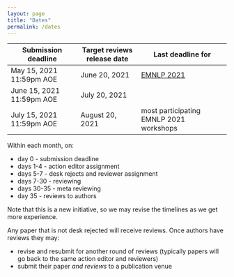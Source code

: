 ```yaml
---
layout: page
title: "Dates"
permalink: /dates
---
```


| Submission deadline | Target reviews release date | Last deadline for |
|---------------------|------------|-------------------|
| May 15, 2021 11:59pm AOE |  June 20, 2021 | [EMNLP 2021](https://2021.emnlp.org/) |
| June 15, 2021 11:59pm AOE |  July 20, 2021 | |
| July 15, 2021 11:59pm AOE | August 20, 2021 | most participating EMNLP 2021 workshops |

Within each month, on:
- day 0 - submission deadline
- days 1-4 - action editor assignment
- days 5-7 - desk rejects and reviewer assignment
- days 7-30 - reviewing
- days 30-35 - meta reviewing
- day 35 - reviews to authors

Note that this is a new initiative, so we may revise the timelines as we get more experience.

Any paper that is not desk rejected will receive reviews. Once authors have reviews they may:
- revise and resubmit for another round of reviews (typically papers will go back to the same action editor and reviewers)
- submit their paper *and reviews* to a publication venue

